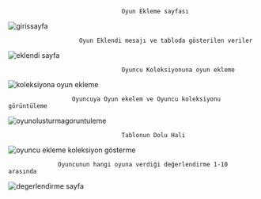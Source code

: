                                    Oyun Ekleme sayfası
![girissayfa](https://github.com/user-attachments/assets/34ac9f17-3a3d-4252-81e4-7cecc8bb42ee)

                        Oyun Eklendi mesajı ve tabloda gösterilen veriler
![eklendi sayfa](https://github.com/user-attachments/assets/e6ae95b7-b18c-41cd-98ae-f8a965cecc3a)

                                    Oyuncu Koleksiyonuna oyun ekleme
![koleksiyona oyun ekleme](https://github.com/user-attachments/assets/471e7698-7964-4966-9fe6-4b22e20590c4)

                      Oyuncuya Oyun ekelem ve Oyuncu koleksiyonu görüntüleme
![oyunolusturmagoruntuleme](https://github.com/user-attachments/assets/6f2c601b-dba1-4349-bf87-6e7a5ea82622)

                                    Tablonun Dolu Hali
![oyuncu ekleme koleksiyon gösterme](https://github.com/user-attachments/assets/47591b35-50e4-42c1-b7a7-c65836116242)

                  Oyuncunun hangi oyuna verdiği değerlendirme 1-10 arasında
![degerlendirme sayfa](https://github.com/user-attachments/assets/bc528953-5e2c-4faa-977b-5d143776f3ad)




